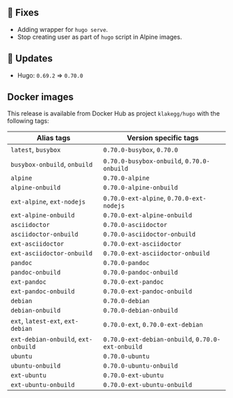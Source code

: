 ## :bug: Fixes

* Adding wrapper for `hugo serve`.
* Stop creating user as part of `hugo` script in Alpine images.


## :heartbeat: Updates

* Hugo: `0.69.2` => `0.70.0`


## Docker images

This release is available from Docker Hub as project `klakegg/hugo` with the following tags:

| Alias tags                   | Version specific tags                      |
| ---------------------------- | ------------------------------------------ |
| `latest`, `busybox`          | `0.70.0-busybox`, `0.70.0`                 |
| `busybox-onbuild`, `onbuild` | `0.70.0-busybox-onbuild`, `0.70.0-onbuild` |
| `alpine`                     | `0.70.0-alpine`                            |
| `alpine-onbuild`             | `0.70.0-alpine-onbuild`                    |
| `ext-alpine`, `ext-nodejs`   | `0.70.0-ext-alpine`, `0.70.0-ext-nodejs`   |
| `ext-alpine-onbuild`         | `0.70.0-ext-alpine-onbuild`                |
| `asciidoctor`                | `0.70.0-asciidoctor`                       |
| `asciidoctor-onbuild`        | `0.70.0-asciidoctor-onbuild`               |
| `ext-asciidoctor`            | `0.70.0-ext-asciidoctor`                   |
| `ext-asciidoctor-onbuild`    | `0.70.0-ext-asciidoctor-onbuild`           |
| `pandoc`                     | `0.70.0-pandoc`                            |
| `pandoc-onbuild`             | `0.70.0-pandoc-onbuild`                    |
| `ext-pandoc`                 | `0.70.0-ext-pandoc`                        |
| `ext-pandoc-onbuild`         | `0.70.0-ext-pandoc-onbuild`                |
| `debian`                     | `0.70.0-debian`                            |
| `debian-onbuild`             | `0.70.0-debian-onbuild`                    |
| `ext`, `latest-ext`, `ext-debian` | `0.70.0-ext`, `0.70.0-ext-debian`     |
| `ext-debian-onbuild`, `ext-onbuild` | `0.70.0-ext-debian-onbuild`, `0.70.0-ext-onbuild` |
| `ubuntu`                     | `0.70.0-ubuntu`                            |
| `ubuntu-onbuild`             | `0.70.0-ubuntu-onbuild`                    |
| `ext-ubuntu`                 | `0.70.0-ext-ubuntu`                        |
| `ext-ubuntu-onbuild`         | `0.70.0-ext-ubuntu-onbuild`                |